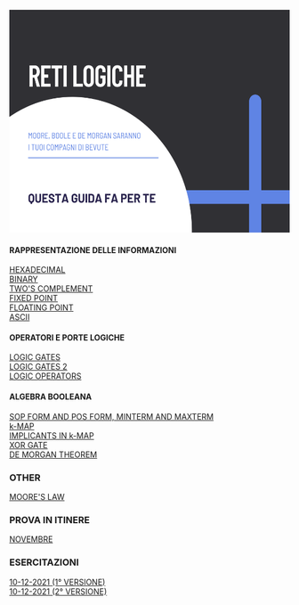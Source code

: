<p align="center">
<img height="400" weight="700" style="align:center" src="https://github.com/fralabi/images/blob/main/RETI%20LOGICHE.png">
</p>

#### RAPPRESENTAZIONE DELLE INFORMAZIONI
[HEXADECIMAL](https://www.electronics-tutorials.ws/binary/bin_3.html) <br>
[BINARY](https://www.cuemath.com/numbers/binary-number-system/) <br>
[TWO'S COMPLEMENT](https://it.wikitolearn.org/Corso:Architettura_degli_elaboratori/Rappresentazione_dell%27informazione/Complemento_a_2) <br>
[FIXED POINT](https://it.wikitolearn.org/Corso:Architettura_degli_elaboratori/Rappresentazione_dell%27informazione/Virgola_Fissa) <br>
[FLOATING POINT](https://www.geeksforgeeks.org/ieee-standard-754-floating-point-numbers/) <br>
[ASCII](https://www.geeksforgeeks.org/ascii-table/) <br>
#### OPERATORI E PORTE LOGICHE
[LOGIC GATES](https://www.electronicshub.org/logic-symbols/) <br>
[LOGIC GATES 2](https://www.electronicshub.org/introduction-to-logic-gates/) <br>
[LOGIC OPERATORS](https://press.rebus.community/programmingfundamentals/chapter/logical-operators/) <br>
#### ALGEBRA BOOLEANA
[SOP FORM AND POS FORM, MINTERM AND MAXTERM](https://www.electronicshub.org/boolean-logic-sop-form-pos-form/) <br>
[k-MAP](https://www.electronicshub.org/k-map-karnaugh-map/) <br>
[IMPLICANTS IN k-MAP](https://www.geeksforgeeks.org/various-implicants-in-k-map/) <br>
[XOR GATE](https://www.electronicshub.org/exclusive-or-gatexor-gate/) <br>
[DE MORGAN THEOREM](https://www.electronics-tutorials.ws/boolean/demorgan.html) <br>

### OTHER
[MOORE'S LAW](https://www.synopsys.com/glossary/what-is-moores-law.html)

### PROVA IN ITINERE
[NOVEMBRE](https://github.com/fralabi/Computer_Engineering/blob/main/Primo_Anno/RETI%20LOGICHE/PROVA%20ITINERE%20NOVEMBRE.pdf)

### ESERCITAZIONI 
[10-12-2021 (1° VERSIONE)](https://github.com/fralabi/Computer_Engineering/blob/main/Primo_Anno/RETI%20LOGICHE/ESERCITAZIONE%2010-12-2021%20(1%20VERSION).pdf) <br>
[10-12-2021 (2° VERSIONE)](https://github.com/fralabi/Computer_Engineering/blob/main/Primo_Anno/RETI%20LOGICHE/ESERCITAZIONE%2010-12-2021%20(2%20VERSIONE).pdf)
